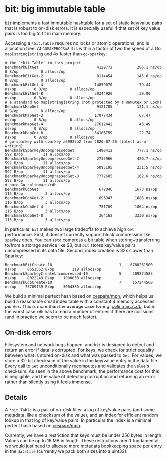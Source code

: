 bit: big immutable table
========================

`bit` implements a fast immutable hashtable for a set of static key/value pairs that is robust to on-disk errors.
It is especially useful if that set of key value pairs is too big to fit in main memory.

Accessing a `*bit.Table` requires no locks or atomic operations, and is allocation free.
At `GOMAXPROCS=8` it is within a factor of two the speed of a Go `map[string]string` and 4x faster than `go-sparkey`:

```
# the `*bit.Table` in this project
BenchmarkBitGet                     	 4129772	       286.1 ns/op	       0 B/op	       0 allocs/op
BenchmarkBitGet-2                   	 8114454	       145.6 ns/op	       0 B/op	       0 allocs/op
BenchmarkBitGet-4                   	14859070	        79.44 ns/op	       0 B/op	       0 allocs/op
BenchmarkBitGet-8                   	30344920	        39.00 ns/op	       0 B/op	       0 allocs/op
# a standard Go map[string]string (not protected by a RWMutex or Lock)
BenchmarkMapGet                     	 9121705	       131.1 ns/op	       0 B/op	       0 allocs/op
BenchmarkMapGet-2                   	17077434	        67.47 ns/op	       0 B/op	       0 allocs/op
BenchmarkMapGet-4                   	27612442	        43.49 ns/op	       0 B/op	       0 allocs/op
BenchmarkMapGet-8                   	54106759	        22.74 ns/op	       0 B/op	       0 allocs/op
# go-sparkey with sparkey a69925b2 from 2020-07-26 (latest as of writing)
BenchmarkSparkeyUncompressedGet     	 1490412	       777.1 ns/op	     592 B/op	      11 allocs/op
BenchmarkSparkeyUncompressedGet-2   	 2735966	       420.7 ns/op	     592 B/op	      11 allocs/op
BenchmarkSparkeyUncompressedGet-4   	 5095195	       231.5 ns/op	     592 B/op	      11 allocs/op
BenchmarkSparkeyUncompressedGet-8   	 7772685	       162.6 ns/op	     592 B/op	      11 allocs/op
# pure Go colinmarc/cdb
BenchmarkCdbGet                     	  672046	      1673 ns/op	     116 B/op	       3 allocs/op
BenchmarkCdbGet-2                   	  695947	      1686 ns/op	     116 B/op	       3 allocs/op
BenchmarkCdbGet-4                   	  751789	      1864 ns/op	     116 B/op	       3 allocs/op
BenchmarkCdbGet-8                   	  364162	      3330 ns/op	     115 B/op	       3 allocs/op
```

In particular, `bit` makes two large tradeoffs to achieve high `Get` performance.
First, it doesn't currently support block compression like `sparkey` does.
You can `zstd` compress a bit table when storing+transferring to/from a storage service like S3, but `bit` stores key/value pairs uncompressed in its data file.
Second, index creation is 32x slower than Sparkey:

```
BenchmarkBitCreate-10                    	       1	6780261500 ns/op	 8551552 B/op	     119 allocs/op
BenchmarkSparkeyCreateUncompressed-10    	       5	 209874583 ns/op	 8022249 B/op	 1000033 allocs/op
BenchmarkCdbCreate-10                    	       7	 157244560 ns/op	73709139 B/op	 3004380 allocs/op
```

We build a minimal perfect hash based on [cespare/mph](https://github.com/cespare/mph), which helps us build a reasonable small index table with a constant 4 memory accesses per `Get`. 
This is more than the average case for e.g. [colinmarc/cdb](https://github.com/colinmarc/cdb), but in the worst case `cdb` has to read a number of entries if there are collisions (and in practice we seem to be much faster).

## On-disk errors

Filesystem and network bugs happen, and `bit` is designed to detect and return an error if data is corrupted.
For keys, we check for strict equality between what is stored on-disk and what was passed to `Get`.
For values, we store a 32-bit checksum of the value in the key/value entry in the data file.
Every call to `Get` unconditionally recomputes and validates the `value`'s checksum.
As seen in the above benchmark, the performance cost for this is negligible, and the value of detecting corruption and returning an error rather than silently using it feels immense.

## Details

A `*bit.Table` is a pair of on-disk files: a log of key/value pairs (and some metadata, like a checksum of the value), and an index for efficient random lookup in that log of key/value pairs.
In particular the index is a minimal perfect hash based on [cespare/mph](https://github.com/cespare/mph).

Currently, we have a restriction that keys must be under 256 bytes in length.
Values can be up to 16 MB in length.
These restrictions aren't fundamental: we would just need to allocate more metadata bookkeeping space per entry in the `datafile` (currently we pack both sizes into a uint32).
